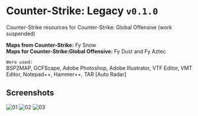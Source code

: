 # Counter-Strike: Legacy `v0.1.0`
Counter-Strike resources for Counter-Strike: Global Offensive (work suspended)

**Maps from Counter-Strike:** Fy Snow
<br>**Maps for Counter-Strike:Global Offensive:** Fy Dust and Fy Aztec

`Were used:`
<br>BSP2MAP, GCFScape, Adobe Photoshop, Adobe Illustrator, VTF Editor, VMT Editor, Notepad++, Hammer++, TAR [Auto Radar]

## Screenshots
![01](https://user-images.githubusercontent.com/90133781/159624360-7750fd6d-6843-4986-87d0-209a4087dd1f.png)
![02](https://user-images.githubusercontent.com/90133781/159624394-9b429fd5-7625-4ff8-b055-a0077ce8081a.png)
![03](https://user-images.githubusercontent.com/90133781/159624401-7d1d01cc-45a4-48c3-a2f5-d26edba0ea30.png)
